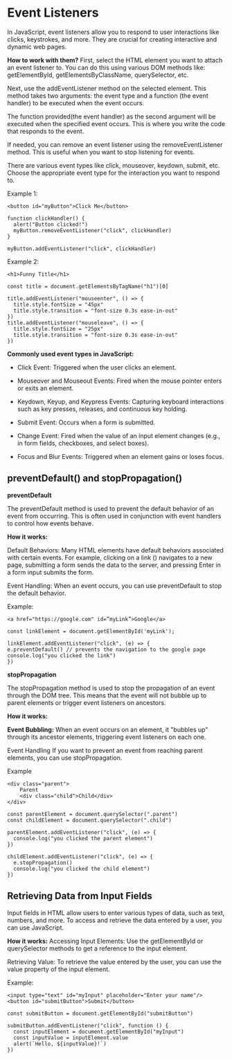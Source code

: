 # Event Listeners

In JavaScript, event listeners allow you to respond to user interactions like clicks, keystrokes, and more. They are crucial for creating interactive and dynamic web pages.

**How to work with them?**
First, select the HTML element you want to attach an event listener to. You can do this using various DOM methods like: getElementById, getElementsByClassName, querySelector, etc.

Next, use the addEventListener method on the selected element. This method takes two arguments: the event type and a function (the event handler) to be executed when the event occurs.

The function provided(the event handler) as the second argument will be executed when the specified event occurs. This is where you write the code that responds to the event.

If needed, you can remove an event listener using the removeEventListener method. This is useful when you want to stop listening for events.

There are various event types like click, mouseover, keydown, submit, etc. Choose the appropriate event type for the interaction you want to respond to.

Example 1:

`<button id="myButton">Click Me</button>`

```
function clickHandler() {
  alert("Button clicked!")
  myButton.removeEventListener("click", clickHandler)
}

myButton.addEventListener("click", clickHandler)
```

Example 2:

`<h1>Funny Title</h1>`

```
const title = document.getElementsByTagName("h1")[0]

title.addEventListener("mouseenter", () => {
  title.style.fontSize = "45px"
  title.style.transition = "font-size 0.3s ease-in-out"
})
title.addEventListener("mouseleave", () => {
  title.style.fontSize = "25px"
  title.style.transition = "font-size 0.3s ease-in-out"
})
```

**Commonly used event types in JavaScript:**

- Click Event:
  Triggered when the user clicks an element.

- Mouseover and Mouseout Events:
  Fired when the mouse pointer enters or exits an element.

- Keydown, Keyup, and Keypress Events:
  Capturing keyboard interactions such as key presses, releases, and continuous key holding.

- Submit Event:
  Occurs when a form is submitted.

- Change Event:
  Fired when the value of an input element changes (e.g., in form fields, checkboxes, and select boxes).

- Focus and Blur Events:
  Triggered when an element gains or loses focus.

## preventDefault() and stopPropagation()

**preventDefault**

The preventDefault method is used to prevent the default behavior of an event from occurring. This is often used in conjunction with event handlers to control how events behave.

**How it works:**

Default Behaviors: Many HTML elements have default behaviors associated with certain events. For example, clicking on a link (<a>) navigates to a new page, submitting a form sends the data to the server, and pressing Enter in a form input submits the form.

Event Handling: When an event occurs, you can use preventDefault to stop the default behavior.

Example:

`<a href="https://google.com" id=”myLink”>Google</a>`

```
const linkElement = document.getElementById('myLink');

linkElement.addEventListener("click", (e) => {
e.preventDefault() // prevents the navigation to the google page
console.log("you clicked the link")
})
```

**stopPropagation**

The stopPropagation method is used to stop the propagation of an event through the DOM tree. This means that the event will not bubble up to parent elements or trigger event listeners on ancestors.

**How it works:**

**Event Bubbling:** When an event occurs on an element, it "bubbles up" through its ancestor elements, triggering event listeners on each one.

Event Handling
If you want to prevent an event from reaching parent elements, you can use stopPropagation.

Example

```
<div class="parent">
    Parent
    <div class="child">Child</div>
</div>
```

```
const parentElement = document.querySelector(".parent")
const childElement = document.querySelector(".child")

parentElement.addEventListener("click", (e) => {
  console.log("you clicked the parent element")
})

childElement.addEventListener("click", (e) => {
  e.stopPropagation()
  console.log("you clicked the child element")
})
```

## Retrieving Data from Input Fields

Input fields in HTML allow users to enter various types of data, such as text, numbers, and more. To access and retrieve the data entered by a user, you can use JavaScript.

**How it works:**
Accessing Input Elements: Use the getElementById or querySelector methods to get a reference to the input element.

Retrieving Value: To retrieve the value entered by the user, you can use the value property of the input element.

Example:

```
<input type="text" id="myInput" placeholder="Enter your name"/>
<button id="submitButton">Submit</button>
```

```
const submitButton = document.getElementById("submitButton")

submitButton.addEventListener("click", function () {
  const inputElement = document.getElementById("myInput")
  const inputValue = inputElement.value
  alert(`Hello, ${inputValue}!`)
})
```
